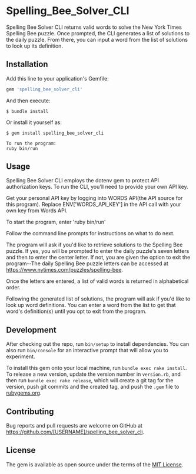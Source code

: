 # Spelling_Bee_Solver_CLI

Spelling Bee Solver CLI returns valid words to solve the New York Times Spelling Bee puzzle. Once prompted, the CLI generates a list of solutions to the daily puzzle. From there, you can input a word from the list of solutions to look up its definition. 

## Installation

Add this line to your application's Gemfile:

```ruby
gem 'spelling_bee_solver_cli'
```

And then execute:

    $ bundle install

Or install it yourself as:

    $ gem install spelling_bee_solver_cli

    To run the program:
    ruby bin/run

## Usage


Spelling Bee Solver CLI employs the dotenv gem to protect API authorization keys. To run the CLI, you'll need to provide your own API key.

Get your personal API key by logging into WORDS API(the API source for this program). Replace ENV['WORDS_API_KEY'] in the API call with your own key from Words API.

To start the program, enter 'ruby bin/run'

Follow the command line prompts for instructions on what to do next.

The program will ask if you'd like to retrieve solutions to the Spelling Bee puzzle. If yes, you will be prompted to enter the daily puzzle's seven letters and then to enter the center letter. If not, you are given the option to exit the program--The daily Spelling Bee puzzle letters can be accessed at https://www.nytimes.com/puzzles/spelling-bee.

Once the letters are entered, a list of valid words is returned in alphabetical order.

Following the generated list of solutions, the program will ask if you'd like to look up word definitions. You can enter a word from the list to get that word's definition(s) until you opt to exit from the program.  

## Development

After checking out the repo, run `bin/setup` to install dependencies. You can also run `bin/console` for an interactive prompt that will allow you to experiment.

To install this gem onto your local machine, run `bundle exec rake install`. To release a new version, update the version number in `version.rb`, and then run `bundle exec rake release`, which will create a git tag for the version, push git commits and the created tag, and push the `.gem` file to [rubygems.org](https://rubygems.org).

## Contributing

Bug reports and pull requests are welcome on GitHub at https://github.com/[USERNAME]/spelling_bee_solver_cli.

## License

The gem is available as open source under the terms of the [MIT License](https://opensource.org/licenses/MIT).
